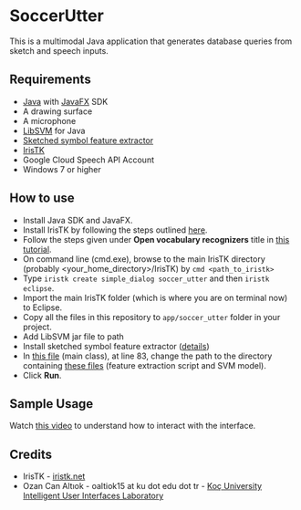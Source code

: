 # SoccerUtter
This is a multimodal Java application that generates database queries from sketch and speech inputs.

## Requirements
* [Java](http://www.oracle.com/technetwork/java/javase/overview/index.html) with [JavaFX](http://www.oracle.com/technetwork/java/javafx2-archive-download-1939373.html) SDK
* A drawing surface
* A microphone
* [LibSVM](https://www.csie.ntu.edu.tw/~cjlin/libsvm/) for Java
* [Sketched symbol feature extractor](https://github.com/ozymaxx/sketchfe)
* [IrisTK](iristk.net)
* Google Cloud Speech API Account
* Windows 7 or higher

## How to use
* Install Java SDK and JavaFX.
* Install IrisTK by following the steps outlined [here](http://www.iristk.net/installation.html).
* Follow the steps given under **Open vocabulary recognizers** title in [this tutorial](http://www.iristk.net/tutorial_semantics.html).
* On command line (cmd.exe), browse to the main IrisTK directory (probably <your_home_directory>/IrisTK) by `cmd <path_to_iristk>`
* Type `iristk create simple_dialog soccer_utter` and then `iristk eclipse`.
* Import the main IrisTK folder (which is where you are on terminal now) to Eclipse.
* Copy all the files in this repository to `app/soccer_utter` folder in your project.
* Add LibSVM jar file to path
* Install sketched symbol feature extractor ([details](https://github.com/ozymaxx/sketchfe))
* In [this file](https://github.com/ozymaxx/soccer_utter/blob/master/src/iristk/app/soccer_utter/Soccer_utterSystem.java) (main class), at line 83, change the path to the directory containing [these files](https://github.com/ozymaxx/soccer_utter/tree/master/symbol_recognizer) (feature extraction script and SVM model).
* Click **Run**.

## Sample Usage
Watch [this video](https://youtu.be/Xq2gooAAcnQ) to understand how to interact with the interface.

## Credits
* IrisTK - [iristk.net](iristk.net)
* Ozan Can Altıok - oaltiok15 at ku dot edu dot tr - [Koç University Intelligent User Interfaces Laboratory](http://iui.ku.edu.tr)
